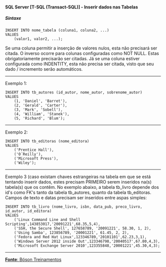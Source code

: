 #### SQL Server [T-SQL (Transact-SQL)] - Inserir dados nas Tabelas

##### Sintaxe
	INSERT INTO nome_tabela (coluna1, coluna2, ...)
	VALUES
		(valor1, valor2, ...);
		
Se uma coluna permitir a inserção de valores nulos, esta não precisará ser citada. O inverso ocorre para colunas configuradas como NOT NULL. Estas obrigatoriamente precisarão ser citadas. Já se uma coluna estiver configurada como INDENTITY, esta não precisa ser citada, visto que seu dado / incremento serão automáticos.

---
Exemplo 1:

	INSERT INTO tb_autores (id_autor, nome_autor, sobrenome_autor)
	VALUES
		(1, 'Daniel', 'Barret'),
		(2, 'Gerald', 'Carter'),
		(3, 'Mark', 'Sobell'),
		(4, 'William', 'Stanek'),
		(5, 'Richard', 'Blum');
		
---
Exemplo 2:
	
	INSERT INTO tb_editoras (nome_editora)
	VALUES
		('Prentice Hall'),
		('O´Reilly'),
		('Microsoft Press'),
		('Wiley');
		
---
Exemplo 3 (caso existam chaves estrangeiras na tabela em que se está tentando inserir dados, estes precisam PRIMEIRO serem inseridos na(s) tabela(s) que os contêm. No exemplo abaixo, a tabela tb_livro depende dos id's como FK's tanto da tabela tb_autores, quanto da tabela tb_editoras. Campos de texto e datas precisam ser inseridos entre aspas simples:
	
	INSERT INTO tb_livro (nome_livro, isbn, data_pub, preco_livro, id_autor, id_editora)
	VALUES
		('Linux Command Line and Shell Scripting',143853017,'20091221',68.35,5,4),
		('SSH, the Secure Shell', 127658789, '20091221', 58.30, 1, 2),
		('Using Samba', 123856789, '20001221', 61.45, 2, 2),
		('Fedora and Red Hat Linux',123346789,'20101101',62.23,3,1),
		('Windows Server 2012 inside Out',123346798,'20040517',67.80,4,3),
		('Microsoft Exchange Server 2010',123355848,'20001221',45.30,4,3);

---

[**Fonte**: Bóson Treinamentos](https://youtube.com/playlist?list=PLucm8g_ezqNqI5cW3alteV5olcMCcHYRK&si=iTJ-F9uZb8Eff3QA)